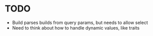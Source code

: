 # TODO

- Build parses builds from query params, but needs to allow select
- Need to think about how to handle dynamic values, like traits
